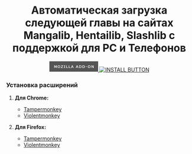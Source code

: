 <h1 align="center">Автоматическая загрузка следующей главы на сайтах Mangalib, Hentailib, Slashlib c поддержкой для PC и Телефонов</h1>

<div align="center">
    <a href="https://addons.mozilla.org/ru/firefox/addon/mangalibautonextchapter/">
    <img src="https://github.com/Onzicry/AutoNextChapter_Mangalib/blob/main/assets/png/zen_2oe6TWpEwx.png" alt="INSTALL BUTTON">
  </a>
  <a href="https://raw.githubusercontent.com/Onzicry/AutoNextChapter_Mangalib/refs/heads/main/assets/install.user.js">
    <img src="https://camo.githubusercontent.com/d1aa2a15c13c2674adbbc710b71c7dcdc05c1b9d50bbc0938816249f16cd62d7/68747470733a2f2f696d672e736869656c64732e696f2f7374617469632f76313f6c6162656c3d534352495054266d6573736167653d494e5354414c4c267374796c653d666f722d7468652d626164676526636f6c6f723d79656c6c6f77" alt="INSTALL BUTTON">
  </a>
</div>

### Установка расширений

1. **Для Chrome:**
   - [Tampermonkey](https://chromewebstore.google.com/detail/tampermonkey/dhdgffkkebhmkfjojejmpbldmpobfkfo?hl=ru)
   - [Violentmonkey](https://chromewebstore.google.com/detail/violentmonkey/jinjaccalgkegednnccohejagnlnfdag?hl=ru)

2. **Для Firefox:**
   - [Tampermonkey](https://addons.mozilla.org/ru/firefox/addon/tampermonkey/)
   - [Violentmonkey](https://addons.mozilla.org/ru/firefox/addon/violentmonkey/)
